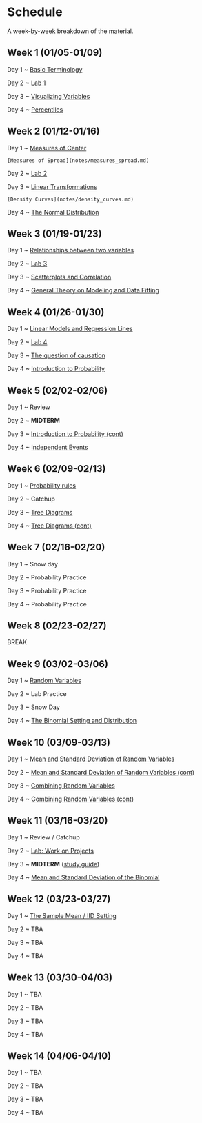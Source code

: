 # Schedule

A week-by-week breakdown of the material.

## Week  1 (01/05-01/09)

Day 1
  ~ [Basic Terminology](notes/basic_terminology.md)

Day 2
  ~ [Lab 1](labs/1.md)

Day 3
  ~ [Visualizing Variables](notes/visualizing_distributions.md)

Day 4
  ~ [Percentiles](notes/percentiles.md)

## Week  2 (01/12-01/16)

Day 1
  ~ [Measures of Center](notes/measures_center.md)

    [Measures of Spread](notes/measures_spread.md)

Day 2
  ~ [Lab 2](labs/2.md)

Day 3
  ~ [Linear Transformations](notes/linear_transformations.md)

    [Density Curves](notes/density_curves.md)

Day 4
  ~ [The Normal Distribution](notes/normal_distribution.md)

## Week  3 (01/19-01/23)

Day 1
  ~ [Relationships between two variables](notes/relationships.md)

Day 2
  ~ [Lab 3](labs/3.md)

Day 3
  ~ [Scatterplots and Correlation](notes/scatterplot_correlation.md)

Day 4
  ~ [General Theory on Modeling and Data Fitting](notes/modeling_general.md)

## Week  4 (01/26-01/30)

Day 1
  ~ [Linear Models and Regression Lines](notes/linear_regression.md)

Day 2
  ~ [Lab 4](labs/4.md)

Day 3
  ~ [The question of causation](notes/correlation_causation.md)

Day 4
  ~ [Introduction to Probability](notes/probability_intro.md)

## Week  5 (02/02-02/06)

Day 1
  ~ Review

Day 2
  ~ **MIDTERM**

Day 3
  ~ [Introduction to Probability (cont)](notes/probability_intro.md)

Day 4
  ~ [Independent Events](notes/independent_events.md)

## Week  6 (02/09-02/13)

Day 1
  ~ [Probability rules](notes/probability_rules.md)

Day 2
  ~ Catchup

Day 3
  ~ [Tree Diagrams](notes/decision_trees.md)

Day 4
  ~ [Tree Diagrams (cont)](notes/decision_trees.md)

## Week  7 (02/16-02/20)

Day 1
  ~ Snow day

Day 2
  ~ Probability Practice

Day 3
  ~ Probability Practice

Day 4
  ~ Probability Practice

## Week  8 (02/23-02/27)

BREAK

## Week  9 (03/02-03/06)

Day 1
  ~ [Random Variables](notes/random_variables.md)

Day 2
  ~ Lab Practice

Day 3
  ~ Snow Day

Day 4
  ~ [The Binomial Setting and Distribution](notes/binomial.md)

## Week 10 (03/09-03/13)

Day 1
  ~ [Mean and Standard Deviation of Random Variables](notes/rv_mean.md)

Day 2
  ~ [Mean and Standard Deviation of Random Variables (cont)](notes/rv_mean.md)

Day 3
  ~ [Combining Random Variables](notes/rv_combine.md)

Day 4
  ~ [Combining Random Variables (cont)](notes/rv_combine.md)

## Week 11 (03/16-03/20)

Day 1
  ~ Review / Catchup

Day 2
  ~ [Lab: Work on Projects](labs/projectAnalysisSteps.md)

Day 3
  ~ **MIDTERM** ([study guide](notes/midterm2_study_guide.md))

Day 4
  ~ [Mean and Standard Deviation of the Binomial](notes/binomial_mean.md)

## Week 12 (03/23-03/27)

Day 1
  ~ [The Sample Mean / IID Setting](notes/iid_setting.md)

Day 2
  ~ TBA

Day 3
  ~ TBA

Day 4
  ~ TBA

## Week 13 (03/30-04/03)

Day 1
  ~ TBA

Day 2
  ~ TBA

Day 3
  ~ TBA

Day 4
  ~ TBA

## Week 14 (04/06-04/10)

Day 1
  ~ TBA

Day 2
  ~ TBA

Day 3
  ~ TBA

Day 4
  ~ TBA
